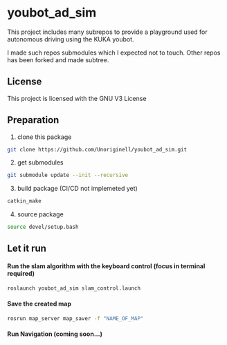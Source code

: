 # youbot_ad_sim
This project includes many subrepos to provide a playground used for autonomous driving using the KUKA youbot.

I made such repos submodules which I expected not to touch. Other repos has been forked and made subtree.

## License
This project is licensed with the GNU V3 License

## Preparation
1. clone this package
```bash
git clone https://github.com/Unoriginell/youbot_ad_sim.git
```
2. get submodules
```bash
git submodule update --init --recursive
```

3. build package (CI/CD not implemeted yet)
```bash
catkin_make
```
4. source package
```bash
source devel/setup.bash
```

## Let it run
#### Run the slam algorithm with the keyboard control (focus in terminal required)
```bash
roslaunch youbot_ad_sim slam_control.launch
```

#### Save the created map
```bash
rosrun map_server map_saver -f "NAME_OF_MAP"
```

#### Run Navigation (coming soon...)

